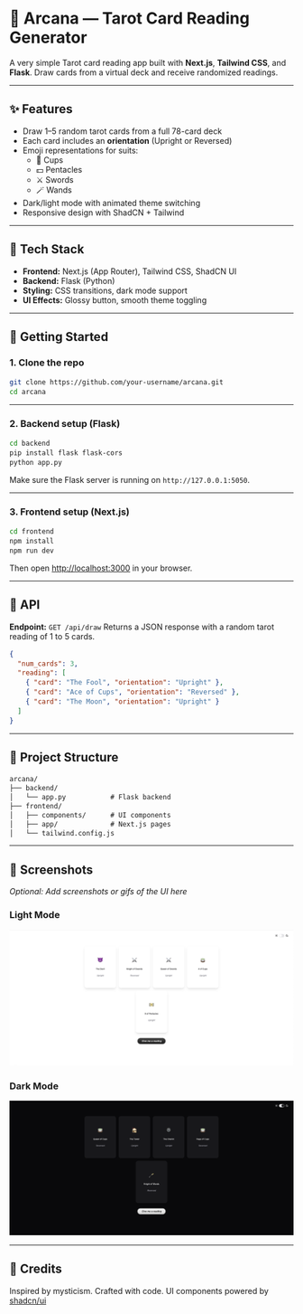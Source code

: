 # 🔮 Arcana — Tarot Card Reading Generator

A very simple Tarot card reading app built with **Next.js**, **Tailwind CSS**, and **Flask**. Draw cards from a virtual deck and receive randomized readings.

---

## ✨ Features

- Draw 1–5 random tarot cards from a full 78-card deck
- Each card includes an **orientation** (Upright or Reversed)
- Emoji representations for suits:
  - 🍵 Cups
  - 💵 Pentacles
  - ⚔️ Swords
  - 🪄 Wands
- Dark/light mode with animated theme switching
- Responsive design with ShadCN + Tailwind

---

## 🧱 Tech Stack

- **Frontend:** Next.js (App Router), Tailwind CSS, ShadCN UI
- **Backend:** Flask (Python)
- **Styling:** CSS transitions, dark mode support
- **UI Effects:** Glossy button, smooth theme toggling

---

## 🚀 Getting Started

### 1. Clone the repo

```bash
git clone https://github.com/your-username/arcana.git
cd arcana
````

---

### 2. Backend setup (Flask)

```bash
cd backend
pip install flask flask-cors
python app.py
```

Make sure the Flask server is running on `http://127.0.0.1:5050`.

---

### 3. Frontend setup (Next.js)

```bash
cd frontend
npm install
npm run dev
```

Then open [http://localhost:3000](http://localhost:3000) in your browser.

---

## 🧪 API

**Endpoint:** `GET /api/draw`
Returns a JSON response with a random tarot reading of 1 to 5 cards.

```json
{
  "num_cards": 3,
  "reading": [
    { "card": "The Fool", "orientation": "Upright" },
    { "card": "Ace of Cups", "orientation": "Reversed" },
    { "card": "The Moon", "orientation": "Upright" }
  ]
}
```

---

## 📁 Project Structure

```
arcana/
├── backend/
│   └── app.py           # Flask backend
├── frontend/
│   ├── components/      # UI components
│   ├── app/             # Next.js pages
│   └── tailwind.config.js
```

---

## 🎨 Screenshots

*Optional: Add screenshots or gifs of the UI here*


### Light Mode
![Light Mode](./frontend/public/screenshots/light-mode.png)

### Dark Mode
![Dark Mode](./frontend/public/screenshots/dark-mode.png)

---

## 🤝 Credits

Inspired by mysticism. Crafted with code.
UI components powered by [shadcn/ui](https://ui.shadcn.com)


